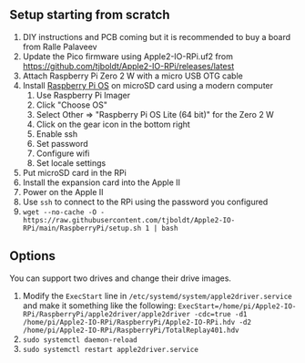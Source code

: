 ## Setup starting from scratch
1. DIY instructions and PCB coming but it is recommended to buy a board from Ralle Palaveev
2. Update the Pico firmware using Apple2-IO-RPi.uf2 from https://github.com/tjboldt/Apple2-IO-RPi/releases/latest
3. Attach Raspberry Pi Zero 2 W with a micro USB OTG cable
4. Install [Raspberry Pi OS](https://www.raspberrypi.org/software/) on microSD card using a modern computer
    1. Use Raspberry Pi Imager
    2. Click "Choose OS"
    3. Select Other => "Raspberry Pi OS Lite (64 bit)" for the Zero 2 W
    4. Click on the gear icon in the bottom right
    5. Enable ssh
    6. Set password
    7. Configure wifi
    8. Set locale settings  
6. Put microSD card in the RPi
7. Install the expansion card into the Apple II
8. Power on the Apple II
9. Use `ssh` to connect to the RPi using the password you configured
10. `wget --no-cache -O - https://raw.githubusercontent.com/tjboldt/Apple2-IO-RPi/main/RaspberryPi/setup.sh 1 | bash`

## Options
You can support two drives and change their drive images.
1. Modify the `ExecStart` line in `/etc/systemd/system/apple2driver.service` and make it something like the following: `ExecStart=/home/pi/Apple2-IO-RPi/RaspberryPi/apple2driver/apple2driver -cdc=true -d1 /home/pi/Apple2-IO-RPi/RaspberryPi/Apple2-IO-RPi.hdv -d2 /home/pi/Apple2-IO-RPi/RaspberryPi/TotalReplay401.hdv`
2. `sudo systemctl daemon-reload`
3. `sudo systemctl restart apple2driver.service`
